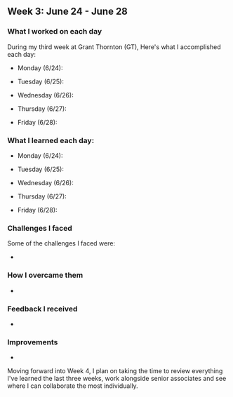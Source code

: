 ## Week 3: June 24 - June 28

### What I worked on each day 

During my third week at Grant Thornton (GT), Here's what I accomplished each day:

- Monday (6/24): 


- Tuesday (6/25):


- Wednesday (6/26): 


- Thursday (6/27):


- Friday (6/28):

### What I learned each day:

- Monday (6/24): 


- Tuesday (6/25):


- Wednesday (6/26): 


- Thursday (6/27):


- Friday (6/28):


### Challenges I faced

Some of the challenges I faced were:

-

### How I overcame them

-

### Feedback I received

-

### Improvements

- 

Moving forward into Week 4, I plan on taking the time to review everything I've learned the last three weeks, work alongside senior associates and see where I can collaborate the most individually.

